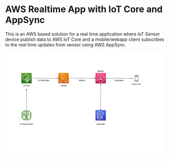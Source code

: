 # AWS Realtime App with IoT Core and AppSync
This is an AWS based solution for a real time application where IoT Sensor device publish data to AWS IoT Core and a mobile/webapp client subscribes to the real time updates from sensor using AWS AppSync.

![Screenshot](architecture.jpg)